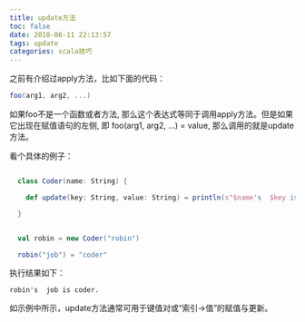 ```yaml
---
title: update方法
toc: false
date: 2018-06-11 22:13:57
tags: update
categories: scala技巧
---
```


之前有介绍过apply方法，比如下面的代码：
```scala
foo(arg1, arg2, ...)
```
如果foo不是一个函数或者方法, 那么这个表达式等同于调用apply方法。但是如果它出现在赋值语句的左侧, 即 foo(arg1, arg2, ...) = value, 那么调用的就是update方法。

看个具体的例子：

```scala

  class Coder(name: String) {

    def update(key: String, value: String) = println(s"$name's  $key is $value.")

  }


  val robin = new Coder("robin")

  robin("job") = "coder"
```

执行结果如下：
```text
robin's  job is coder.
```

如示例中所示，update方法通常可用于键值对或“索引->值”的赋值与更新。
